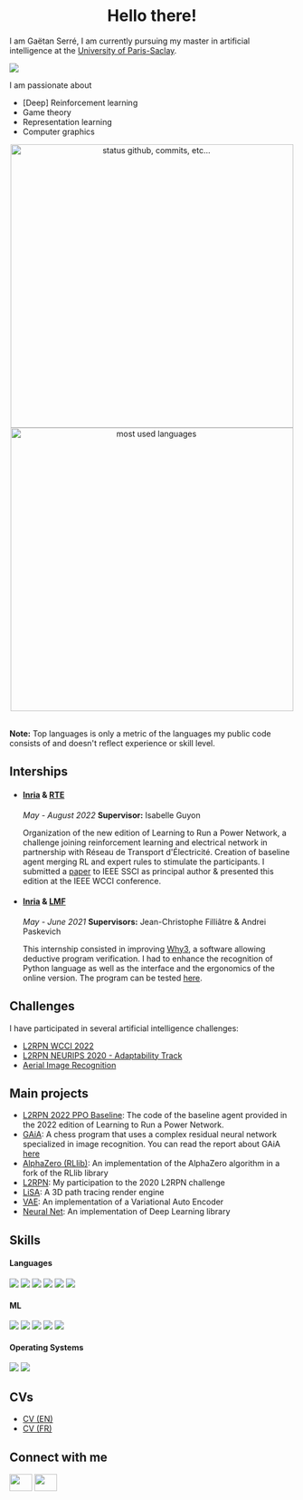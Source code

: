 <h1 align="center">Hello there!</h1>

I am Gaëtan Serré, I am currently pursuing my master in artificial intelligence at the [University of Paris-Saclay](https://www.universite-paris-saclay.fr/).

<p align="left"> <img src="https://komarev.com/ghpvc/?username=gaetanserre&color=blueviolet" /> </p>

I am passionate about
- [Deep] Reinforcement learning
- Game theory
- Representation learning
- Computer graphics

<p align="center">
    <img alt="status github, commits, etc..." width="500px" src="https://github-readme-stats.vercel.app/api?username=gaetanserre&count_private=true&show_icons=true&custom_title=Github&theme=material-palenight&layout=compact&border_radius=8"
    /> <br>
    <img alt="most used languages" width="500px" src="https://github-readme-stats.vercel.app/api/top-langs/?username=gaetanserre&count_private=true&theme=material-palenight&border_radius=8&hide=TeX,HTML,javascript,jupyter%20notebook&exclude_repo=LiSA,Chess-viewer,AES-electron,Chronix2Grid"/>
</p>

</br>
<b>Note:</b> Top languages is only a metric of the languages my public code consists of and doesn't reflect experience or skill level.

## Interships
+ #### <a  target="_blank" href="https://www.inria.fr/">Inria</a> \& <a  target="_blank" href="https://www.rte-france.com/">RTE</a>
  *May - August 2022* 
  **Supervisor:** Isabelle Guyon
  
  Organization of the new edition of Learning to Run a Power Network, a challenge joining reinforcement learning and electrical network
in partnership with Réseau de Transport d'Électricité.
Creation of baseline agent merging RL and expert rules to stimulate the participants.
I submitted a <a target="_blank" href="https://arxiv.org/abs/2207.10330">paper</a> to IEEE SSCI as principal
author & presented this edition at the IEEE WCCI conference.

+ #### <a  target="_blank" href="https://www.inria.fr/">Inria</a> \& <a  target="_blank" href="https://lmf.cnrs.fr/">LMF</a>
  *May - June 2021* 
  **Supervisors:** Jean-Christophe Filliâtre & Andrei Paskevich
  
  This internship consisted in improving <a  target="_blank" href="http://why3.lri.fr/">Why3</a>, a software allowing deductive program verification. I had to enhance the recognition of Python language as well as the interface and the ergonomics of the online version. The program can be tested <a target="_blank" href="http://why3.lri.fr/try/">here</a>.

## Challenges
I have participated in several artificial intelligence challenges:
+ <a target="_blank" href="https://codalab.lisn.upsaclay.fr/competitions/5410">L2RPN WCCI 2022</a>
+ <a target="_blank" href="https://competitions.codalab.org/competitions/25427">L2RPN NEURIPS 2020 - Adaptability Track</a>
+ <a target="_blank" href="https://codalab.lisn.upsaclay.fr/competitions/573">Aerial Image Recognition</a>

## Main projects
+ [L2RPN 2022 PPO Baseline](https://github.com/gaetanserre/L2RPN-2022_PPO-Baseline): The code of the baseline agent provided in the 2022 edition of
  Learning to Run a Power Network.
+ [GAiA](https://github.com/gaetanserre/GAiA): A chess program that uses a complex residual neural network specialized in image recognition. You can read the report about GAiA [here](https://raw.githubusercontent.com/gaetanserre/GAiA/master/report/Performing%20Regression%20on%20Complex%20Data.pdf)
+ [AlphaZero (RLlib)](https://github.com/gaetanserre/ray): An implementation of the AlphaZero algorithm in a fork of the RLlib library
+ [L2RPN](https://github.com/gaetanserre/L2RPN): My participation to the 2020 L2RPN challenge
+ [LiSA](https://github.com/gaetanserre/LiSA): A 3D path tracing render engine
+ [VAE](https://github.com/gaetanserre/Variational-Auto-Encoder): An implementation of a Variational Auto Encoder
+ [Neural Net](https://github.com/gaetanserre/NeuralNet): An implementation of Deep Learning library

## Skills 

<h4> Languages </h4>
<span> 
  <img src="https://img.shields.io/badge/Python-3a76a7?style=for-the-badge&logo=python&logoColor=white">
  <img src="https://img.shields.io/badge/C%2B%2B-00599C?style=for-the-badge&logo=c%2B%2B&logoColor=white">
  <img src="https://img.shields.io/badge/OCaml-f08603?style=for-the-badge&logo=ocaml&logoColor=white">
  <img src="https://img.shields.io/badge/Java-cf0000?style=for-the-badge&logo=java&logoColor=white">
  <img src="https://img.shields.io/badge/CUDA-74b71b?style=for-the-badge&logo=nvidia&logoColor=white">
  <img src="https://img.shields.io/badge/LaTeX-008181?style=for-the-badge&logo=latex&logoColor=white">
</span>

<h4> ML </h4>
<span>
<img src="https://img.shields.io/badge/Numpy-4b73c9?style=for-the-badge&logo=numpy&logoColor=white">
<img src="https://img.shields.io/badge/Tensorflow-ff9000?style=for-the-badge&logo=tensorflow&logoColor=white">
<img src="https://img.shields.io/badge/PyTorch-ee4c2c?style=for-the-badge&logo=pytorch&logoColor=white">
<img src="https://img.shields.io/badge/sklearn-3499cd?style=for-the-badge&logo=scikitlearn&logoColor=white">
<img src="https://img.shields.io/badge/ONNX-b2b2b2?style=for-the-badge&logo=onnx&logoColor=white">
</span>

<h4> Operating Systems </h4>
<span>
  <img src="https://img.shields.io/badge/Ubuntu-E95420?style=for-the-badge&logo=ubuntu&logoColor=white">
  <img src="https://img.shields.io/badge/macOs-666666?style=for-the-badge&logo=apple&logoColor=white">
</span>

## CVs
- [CV (EN)](https://gaetanserre.github.io/assets/CV/EN/CV.pdf)
- [CV (FR)](https://gaetanserre.github.io/assets/CV/FR/CV.pdf)

## Connect with me
<a href="https://www.linkedin.com/in/ga%C3%ABtan-serr%C3%A9-165974205/" target="blank"><img align="center" src="https://raw.githubusercontent.com/rahuldkjain/github-profile-readme-generator/master/src/images/icons/Social/linked-in-alt.svg" height="30" width="40" /></a>
<a href="https://github.com/gaetanserre"
target="blank"><img align="center" src="https://raw.githubusercontent.com/rahuldkjain/github-profile-readme-generator/master/src/images/icons/Social/github.svg" height="30" width="40" /></a>

